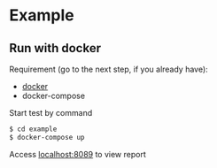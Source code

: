 # Example

## Run with docker

Requirement (go to the next step, if you already have):

- [docker](https://docs.docker.com/install/)
- docker-compose

Start test by command

```bash
$ cd example
$ docker-compose up
```

Access [localhost:8089](http://localhost:8089) to view report
